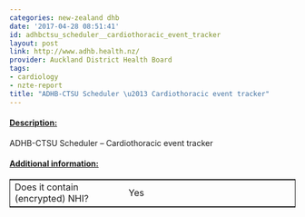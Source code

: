 ```yaml
---
categories: new-zealand dhb
date: '2017-04-28 08:51:41'
id: adhbctsu_scheduler__cardiothoracic_event_tracker
layout: post
link: http://www.adhb.health.nz/
provider: Auckland District Health Board
tags:
- cardiology
- nzte-report
title: "ADHB-CTSU Scheduler \u2013 Cardiothoracic event tracker"
---
```



 <h4> <u>Description:</u> </h4>
ADHB-CTSU Scheduler – Cardiothoracic event tracker
 <h4> <u>Additional information:</u> </h4>
 <table style="border: 1px solid">
 <tr> <td width="40%"> Does it contain (encrypted) NHI? </td> <td>Yes</td> </tr>
 </table>